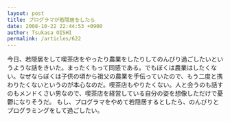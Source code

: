 ```yaml
---
layout: post
title: プログラマが若隠居をしたら
date: 2008-10-22 22:44:53 +0900
author: Tsukasa OISHI
permalink: /articles/622
---
```


今日、若隠居をして喫茶店をやったり農業をしたりしてのんびり過ごしたいというような話をきいた。まったくもって同感である。でもぼくは農業はしたくない。なぜならぼくは子供の頃から祖父の農業を手伝っていたので、もう二度と携わりたくないというのが本心なのだ。喫茶店もやりたくない。人と会うのも話すのもメンドくさい男なので、喫茶店を経営している自分の姿を想像しただけで憂鬱になりそうだ。
もし、プログラマをやめて若隠居するとしたら、のんびりとプログラミングをして過ごしたい。

